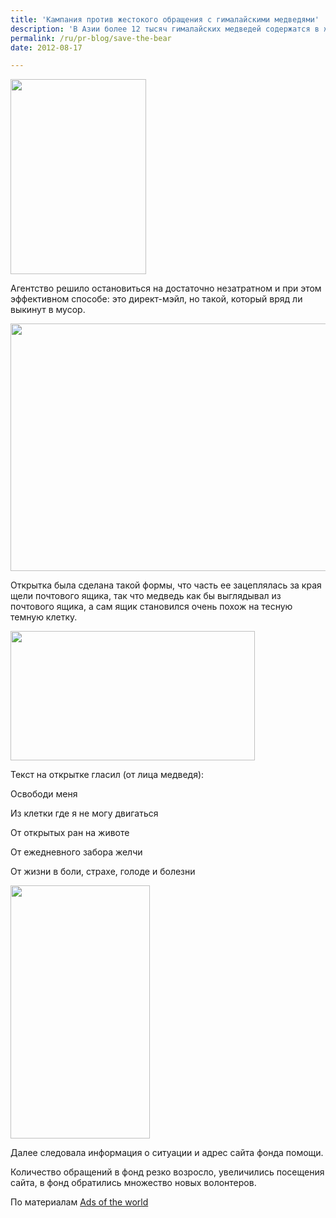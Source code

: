 ```yaml
---
title: 'Кампания против жестокого обращения с гималайскими медведями'
description: 'В Азии более 12 тысяч гималайских медведей содержатся в жутких условиях, из-за ценной желчи, которую традиционно используют в китайской медицине. Международный фонд защиты животных (IFAW) обратился за решением проблемы к агентству JWT, Гонконг.'
permalink: /ru/pr-blog/save-the-bear
date: 2012-08-17

---
```


<img src="{{ site.assets }}/upload/bear.jpg" alt="" class="post__img" width="217" height="312">

Агентство решило остановиться на достаточно незатратном и при этом эффективном способе: это директ-мэйл, но такой, который вряд ли выкинут в мусор.

<img src="{{ site.assets }}/upload/bear4.jpg" alt="" class="post__img" width="531" height="396">

Открытка была сделана такой формы, что часть ее зацеплялась за края щели почтового ящика, так что медведь как бы выглядывал из почтового ящика, а сам ящик становился очень похож на тесную темную клетку.

<img src="{{ site.assets }}/upload/bear2.jpg" alt="" class="post__img" width="391" height="207">

Текст на открытке гласил (от лица медведя):

Освободи меня

Из клетки где я не могу двигаться

От открытых ран на животе

От ежедневного забора желчи

От жизни в боли, страхе, голоде и болезни

<img src="{{ site.assets }}/upload/bear3.jpg" alt="" class="post__img" width="223" height="405">

Далее следовала информация о ситуации и адрес сайта фонда помощи.

Количество обращений в фонд резко возросло, увеличились посещения сайта, в фонд обратились множество новых волонтеров.

По материалам <a href="https://adsoftheworld.com/media/ambient/international_fund_for_animal_welfare_free_the_moon_bear">Ads of the world</a>

